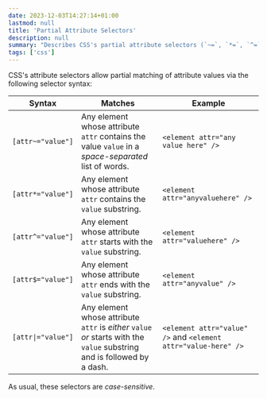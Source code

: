 ```yaml
---
date: 2023-12-03T14:27:14+01:00
lastmod: null
title: 'Partial Attribute Selectors'
description: null
summary: "Describes CSS's partial attribute selectors (`~=`, `*=`, `^=`, `$=`, and `|=`)."
tags: ['css']
---
```


CSS's attribute selectors allow partial matching of attribute values via the following selector syntax:

| Syntax             | Matches                                                                                                                  | Example                                                        |
| ------------------ | ------------------------------------------------------------------------------------------------------------------------ | -------------------------------------------------------------- |
| `[attr~="value"]`  | Any element whose attribute `attr` contains the value `value` in a _space-separated_ list of words.                      | `<element attr="any value here" />`                            |
| `[attr*="value"]`  | Any element whose attribute `attr` contains the `value` substring.                                                       | `<element attr="anyvaluehere" />`                              |
| `[attr^="value"]`  | Any element whose attribute `attr` starts with the `value` substring.                                                    | `<element attr="valuehere" />`                                 |
| `[attr$="value"]`  | Any element whose attribute `attr` ends with the `value` substring.                                                      | `<element attr="anyvalue" />`                                  |
| `[attr\|="value"]` | Any element whose attribute `attr` is _either_ `value` _or_ starts with the `value` substring and is followed by a dash. | `<element attr="value" />` and `<element attr="value-here" />` |

As usual, these selectors are _case-sensitive_.
